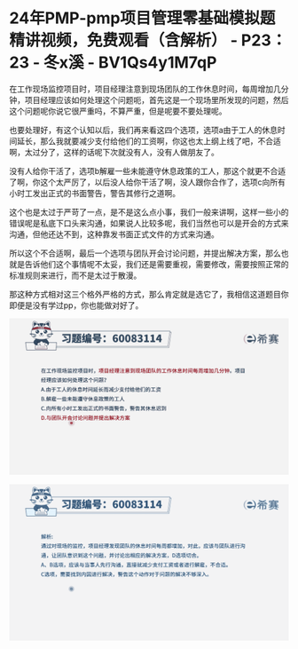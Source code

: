 # 24年PMP-pmp项目管理零基础模拟题精讲视频，免费观看（含解析） - P23：23 - 冬x溪 - BV1Qs4y1M7qP

在工作现场监控项目时，项目经理注意到现场团队的工作休息时间，每周增加几分钟，项目经理应该如何处理这个问题呃，首先这是一个现场里所发现的问题，然后这个问题呢你说它很严重吗，不算严重，但是呢要不要处理呢。

也要处理好，有这个认知以后，我们再来看这四个选项，选项a由于工人的休息时间延长，那么我就要减少支付给他们的工资啊，你这也太上纲上线了吧，不合适啊，太过分了，这样的话呢下次就没有人，没有人做朋友了。

没有人给你干活了，选项b解雇一些未能遵守休息政策的工人，那这个就更不合适了啊，你这个太严厉了，以后没人给你干活了啊，没人跟你合作了，选项c向所有小时工发出正式的书面警告，警告其修行之道啊。

这个也是太过于严苛了一点，是不是这么点小事，我们一般来讲啊，这样一些小的错误呢是私底下口头来沟通，如果说人比较多呢，我们当然也可以是开会的方式来沟通，但他还达不到，这种靠发书面正式文件的方式来沟通。

所以这个不合适啊，最后一个选项与团队开会讨论问题，并提出解决方案，那么也就是告诉他们这个事情呢不太妥，我们还是需要重视，需要修改，需要按照正常的标准规则来进行，而不是太过于散漫。

那这种方式相对这三个格外严格的方式，那么肯定就是选它了，我相信这道题目你即便是没有学过pp，你也能做对好了。



![](img/c50cfe0b9831ad3dfaea3bf969e18cf2_1.png)

![](img/c50cfe0b9831ad3dfaea3bf969e18cf2_2.png)